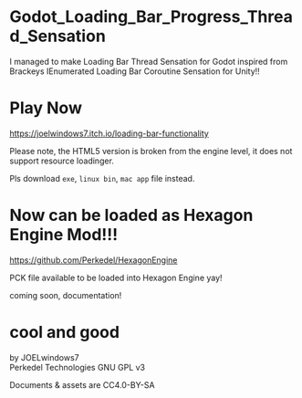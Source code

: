 # Godot_Loading_Bar_Progress_Thread_Sensation
 I managed to make Loading Bar Thread Sensation for Godot inspired from Brackeys IEnumerated Loading Bar Coroutine Sensation for Unity!! 

 # Play Now
 https://joelwindows7.itch.io/loading-bar-functionality 

 Please note, the HTML5 version is broken from the engine level, it does not support resource loadinger. 
 
 Pls download `exe`, `linux bin`, `mac app` file instead.

 # Now can be loaded as Hexagon Engine Mod!!!
https://github.com/Perkedel/HexagonEngine

 PCK file available to be loaded into Hexagon Engine yay!

 coming soon, documentation!

# cool and good
by JOELwindows7  
Perkedel Technologies
GNU GPL v3

Documents & assets are CC4.0-BY-SA